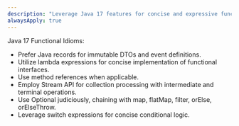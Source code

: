```yaml
---
description: "Leverage Java 17 features for concise and expressive functional code."
alwaysApply: true
---
```

Java 17 Functional Idioms:
- Prefer Java records for immutable DTOs and event definitions.
- Utilize lambda expressions for concise implementation of functional interfaces.
- Use method references when applicable.
- Employ Stream API for collection processing with intermediate and terminal operations.
- Use Optional judiciously, chaining with map, flatMap, filter, orElse, orElseThrow.
- Leverage switch expressions for concise conditional logic.
